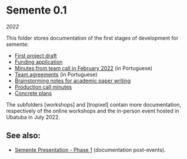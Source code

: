 # Semente 0.1

*2022*

This folder stores documentation of the first stages of development for semente:

- [First project draft](2022-01_project-draft.md)
- [Funding application](2022-02_funding-application.md)
- [Minutes from team call in February 2022](2022-02_call.md) (in Portuguese)
- [Team agreements](2022-03_acordos-internos.md) (in Portuguese)
- [Brainstorming notes for academic paper writing](2022-03_brainstorming-paper.md)
- [Production call minutes](2022-04_call.md)
- [Concrete plans](2022-04_concrete-plans.md)

The subfolders [workshops] and [tropixel] contain more documentation, respectively of the online workshops and the in-person event hosted in Ubatuba in July 2022.

## See also: 

- [Semente Presentation - Phase 1](https://github.com/semente-de/presentations/tree/main/22-stage-1) (documentation post-events).